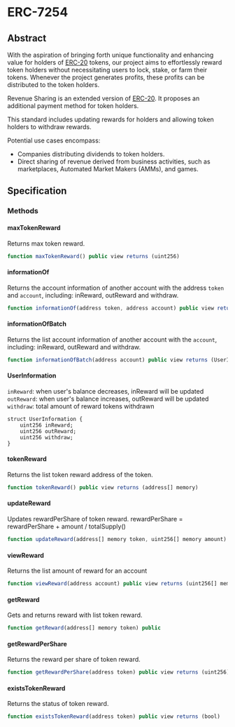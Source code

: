 # ERC-7254

## Abstract

With the aspiration of bringing forth unique functionality and enhancing value for holders of [ERC-20](./eip-20.md) tokens, our project aims to effortlessly reward token holders without necessitating users to lock, stake, or farm their tokens. Whenever the project generates profits, these profits can be distributed to the token holders.

Revenue Sharing is an extended version of [ERC-20](./eip-20.md). It proposes an additional payment method for token holders. 

This standard includes updating rewards for holders and allowing token holders to withdraw rewards.

Potential use cases encompass:

* Companies distributing dividends to token holders.
* Direct sharing of revenue derived from business activities, such as marketplaces, Automated Market Makers (AMMs), and games.


## Specification

### Methods

#### maxTokenReward

Returns  max token reward.

``` js
function maxTokenReward() public view returns (uint256)
```

#### informationOf

Returns the account information of another account with the address `token` and `account`, including: inReward, outReward and withdraw.

``` js
function informationOf(address token, address account) public view returns (UserInformation memory)
```

#### informationOfBatch

Returns the list account information of another account with the `account`, including: inReward, outReward and withdraw.

``` js
function informationOfBatch(address account) public view returns (UserInformation[] memory)
```

#### UserInformation

`inReward`: when user's balance decreases, inReward will be updated
`outReward`: when user's balance increases, outReward will be updated
`withdraw`: total amount of reward tokens withdrawn

```solidity
struct UserInformation {
    uint256 inReward;
    uint256 outReward;
    uint256 withdraw;
}
```

#### tokenReward

Returns the list token reward address of the token.

``` js
function tokenReward() public view returns (address[] memory)
```

#### updateReward

Updates rewardPerShare of token reward.
rewardPerShare = rewardPerShare + amount / totalSupply()

``` js
function updateReward(address[] memory token, uint256[] memory amount) public
```

#### viewReward

Returns the list amount of reward for an account

``` js
function viewReward(address account) public view returns (uint256[] memory)
```

#### getReward

Gets and returns reward with list token reward.

``` js
function getReward(address[] memory token) public
```

#### getRewardPerShare

Returns the reward per share of token reward.

``` js
function getRewardPerShare(address token) public view returns (uint256)
```

#### existsTokenReward

Returns the status of token reward.

``` js
function existsTokenReward(address token) public view returns (bool)
```